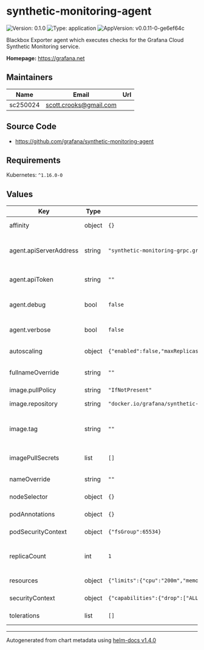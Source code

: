 # synthetic-monitoring-agent

![Version: 0.1.0](https://img.shields.io/badge/Version-0.1.0-informational?style=flat-square) ![Type: application](https://img.shields.io/badge/Type-application-informational?style=flat-square) ![AppVersion: v0.0.11-0-ge6ef64c](https://img.shields.io/badge/AppVersion-v0.0.11--0--ge6ef64c-informational?style=flat-square)

Blackbox Exporter agent which executes checks for the Grafana Cloud Synthetic Monitoring service.

**Homepage:** <https://grafana.net>

## Maintainers

| Name | Email | Url |
| ---- | ------ | --- |
| sc250024 | scott.crooks@gmail.com |  |

## Source Code

* <https://github.com/grafana/synthetic-monitoring-agent>

## Requirements

Kubernetes: `^1.16.0-0`

## Values

| Key | Type | Default | Description |
|-----|------|---------|-------------|
| affinity | object | `{}` | Node affinity for pod assignment. |
| agent.apiServerAddress | string | `"synthetic-monitoring-grpc.grafana.net:443"` | Default server endpoint for receiving synthetic monitoring checks. |
| agent.apiToken | string | `""` | **REQUIRED** API token from Grafana Cloud. |
| agent.debug | bool | `false` | Enable / disable debug logging on the agent. |
| agent.verbose | bool | `false` | Enable / disable verbose logging on the agent. |
| autoscaling | object | `{"enabled":false,"maxReplicas":100,"minReplicas":1,"targetCPUUtilizationPercentage":80,"targetMemoryUtilizationPercentage":80}` | Autoscaling settings for the HPA. |
| fullnameOverride | string | `""` | Override the fullname of the chart. |
| image.pullPolicy | string | `"IfNotPresent"` | Image pull policy. |
| image.repository | string | `"docker.io/grafana/synthetic-monitoring-agent"` | Base repository for Docker image. |
| image.tag | string | `""` | Image tag; overrides the image tag whose default is the chart `appVersion`. |
| imagePullSecrets | list | `[]` | Docker registry secret names as an array. |
| nameOverride | string | `""` | Override the name of the chart. |
| nodeSelector | object | `{}` | Node labels for pod assignment. |
| podAnnotations | object | `{}` | Annotations to add to each pod. |
| podSecurityContext | object | `{"fsGroup":65534}` | Security context on the Pod level. |
| replicaCount | int | `1` | Number of replicas to use; ignored if `autoscaling.enabled` is set to `true`. |
| resources | object | `{"limits":{"cpu":"200m","memory":"512Mi"},"requests":{"cpu":"200m","memory":"512Mi"}}` | Default resources to apply. |
| securityContext | object | `{"capabilities":{"drop":["ALL"]},"readOnlyRootFilesystem":true,"runAsNonRoot":true,"runAsUser":65534}` | Security context for the container level. |
| tolerations | list | `[]` | List of node taints to tolerate. |

----------------------------------------------
Autogenerated from chart metadata using [helm-docs v1.4.0](https://github.com/norwoodj/helm-docs/releases/v1.4.0)
